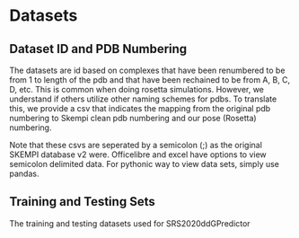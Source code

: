 # Datasets
## Dataset ID and PDB Numbering
The datasets are id based on complexes that have been renumbered to be from 1 to length of the pdb and that have been rechained to be from A, B, C, D, etc. This is common when doing rosetta simulations. However, we understand if others utilize other naming schemes for pdbs. To translate this, we provide a csv that indicates the mapping from the original pdb numbering to Skempi clean pdb numbering and our pose (Rosetta) numbering.

Note that these csvs are seperated by a semicolon (;) as the original SKEMPI database v2 were. Officelibre and excel have options to view semicolon delimited data. For pythonic way to view data sets, simply use pandas.
## Training and Testing Sets
The training and testing datasets used for SRS2020ddGPredictor
